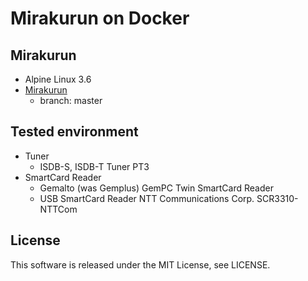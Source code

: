 # Mirakurun on Docker

## Mirakurun
- Alpine Linux 3.6
- [Mirakurun](https://github.com/kanreisa/Mirakurun)
  - branch: master

## Tested environment
+ Tuner
  - ISDB-S, ISDB-T Tuner PT3
+ SmartCard Reader
  - Gemalto (was Gemplus) GemPC Twin SmartCard Reader
  - USB SmartCard Reader NTT Communications Corp. SCR3310-NTTCom

## License
This software is released under the MIT License, see LICENSE.
